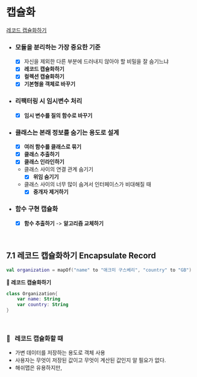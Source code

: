 # 캡슐화

[레코드 캡슐화하기](#id-section1)<br>


- ### 모듈을 분리하는 가장 중요한 기준
    - [x] 자신을 제외한 다른 부분에 드러내지 않아야 할 비밀을 잘 숨기느냐
    - [x] **레코드 캡슐화하기**
    - [x] **컬렉션 캡슐화하기**
    - [x] **기본형을 객체로 바꾸기**

- ### 리팩터링 시 임시변수 처리    
    - [x] **임시 변수를 질의 함수로 바꾸기**

- ### 클래스는 본래 정보를 숨기는 용도로 설계
	- [x] **여러 함수를 클래스로 묶기**
	- [x] **클래스 추출하기**
	- [x] **클래스 인라인하기**
	-  클래스 사이의 연결 관계 숨기기
		- [x] **위임 숨기기**
	- 클래스 사이의 너무 많이 숨겨서 인터페이스가 비대해질 때
		- [x] **중개자 제거하기**

- ### 함수 구현 캡슐화
	- [x] **함수 추출하기** -> **알고리즘 교체하기**

<br>
<div id='id-section1'/>

## 7.1 레코드 캡슐화하기 Encapsulate Record

```kotlin
val organization = mapOf("name" to "애크미 구스베리", "country" to "GB")
```
**🔻 레코드 캡슐화하기**
```kotlin
class Organization{
    var name: String
    var country: String
}
```
<br>

### 🔎 &nbsp;&nbsp;레코드 캡슐화할 때
- 가변 데이터를 저장하는 용도로 객체 사용
- 사용자는 무엇이 저장된 값이고 무엇이 계산된 값인지 알 필요가 없다.
- 해쉬맵은 유용하지만, 
<!--stackedit_data:
eyJoaXN0b3J5IjpbNTY1ODk0NzM1XX0=
-->